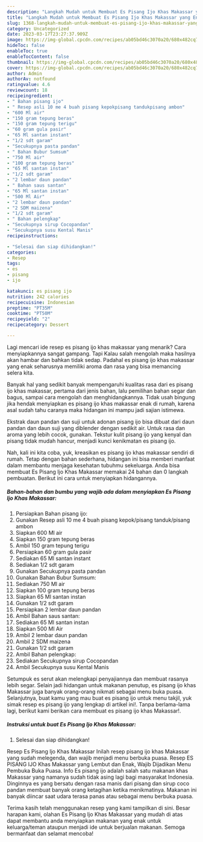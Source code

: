 ```yaml
---
description: "Langkah Mudah untuk Membuat Es Pisang Ijo Khas Makassar yang Enak, Buat Buka Puasa Enak Banget"
title: "Langkah Mudah untuk Membuat Es Pisang Ijo Khas Makassar yang Enak, Buat Buka Puasa Enak Banget"
slug: 1368-langkah-mudah-untuk-membuat-es-pisang-ijo-khas-makassar-yang-enak-buat-buka-puasa-enak-banget
category: Uncategorized
date: 2023-03-17T23:27:37.909Z
image: https://img-global.cpcdn.com/recipes/ab05bd46c3070a20/680x482cq70/es-pisang-ijo-khas-makassar-foto-resep-utama.jpg
hideToc: false
enableToc: true
enableTocContent: false
thumbnail: https://img-global.cpcdn.com/recipes/ab05bd46c3070a20/680x482cq70/es-pisang-ijo-khas-makassar-foto-resep-utama.jpg
cover: https://img-global.cpcdn.com/recipes/ab05bd46c3070a20/680x482cq70/es-pisang-ijo-khas-makassar-foto-resep-utama.jpg
author: Admin
authorAv: notfound
ratingvalue: 4.6
reviewcount: 18
recipeingredient:
- " Bahan pisang ijo"
- " Resep asli 10 me 4 buah pisang kepokpisang tandukpisang ambon"
- "600 Ml air"
- "150 gram tepung beras"
- "150 gram tepung terigu"
- "60 gram gula pasir"
- "65 Ml santan instant"
- "1/2 sdt garam"
- "Secukupnya pasta pandan"
- " Bahan Bubur Sumsum"
- "750 Ml air"
- "100 gram tepung beras"
- "65 Ml santan instan"
- "1/2 sdt garam"
- "2 lembar daun pandan"
- " Bahan saus santan"
- "65 Ml santan instan"
- "500 Ml Air"
- "2 lembar daun pandan"
- "2 SDM maizena"
- "1/2 sdt garam"
- " Bahan pelengkap"
- "Secukupnya sirup Cocopandan"
- "Secukupnya susu Kental Manis"
recipeinstructions:

- "Selesai dan siap dihidangkan!"
categories:
- Resep
tags:
- es
- pisang
- ijo

katakunci: es pisang ijo 
nutrition: 242 calories
recipecuisine: Indonesian
preptime: "PT35M"
cooktime: "PT50M"
recipeyield: "2"
recipecategory: Dessert

---
```



Lagi mencari ide resep es pisang ijo khas makassar yang menarik? Cara menyiapkannya sangat gampang. Tapi Kalau salah mengolah maka hasilnya akan hambar dan bahkan tidak sedap. Padahal es pisang ijo khas makassar yang enak seharusnya memiliki aroma dan rasa yang bisa memancing selera kita.


Banyak hal yang sedikit banyak mempengaruhi kualitas rasa dari es pisang ijo khas makassar, pertama dari jenis bahan, lalu pemilihan bahan segar dan bagus, sampai cara mengolah dan menghidangkannya. Tidak usah bingung jika hendak menyiapkan es pisang ijo khas makassar enak di rumah, karena asal sudah tahu caranya maka hidangan ini mampu jadi sajian istimewa.

Ekstrak daun pandan dan suji untuk adonan pisang ijo bisa dibuat dari daun pandan dan daun suji yang diblender dengan sedikit air. Untuk rasa dan aroma yang lebih cocok, gunakan. Tekstur kulit pisang ijo yang kenyal dan pisang tidak mudah hancur, menjadi kunci kenikmatan es pisang ijo.


Nah, kali ini kita coba, yuk, kreasikan es pisang ijo khas makassar sendiri di rumah. Tetap dengan bahan sederhana, hidangan ini bisa memberi manfaat dalam membantu menjaga kesehatan tubuhmu sekeluarga. Anda bisa membuat Es Pisang Ijo Khas Makassar memakai 24 bahan dan 0 langkah pembuatan. Berikut ini cara untuk menyiapkan hidangannya.

<!--inarticleads1-->

##### Bahan-bahan dan bumbu yang wajib ada dalam menyiapkan Es Pisang Ijo Khas Makassar:

1. Persiapkan  Bahan pisang ijo:
1. Gunakan  Resep asli 10 me 4 buah pisang kepok/pisang tanduk/pisang ambon
1. Siapkan 600 Ml air
1. Siapkan 150 gram tepung beras
1. Ambil 150 gram tepung terigu
1. Persiapkan 60 gram gula pasir
1. Sediakan 65 Ml santan instant
1. Sediakan 1/2 sdt garam
1. Gunakan Secukupnya pasta pandan
1. Gunakan  Bahan Bubur Sumsum:
1. Sediakan 750 Ml air
1. Siapkan 100 gram tepung beras
1. Siapkan 65 Ml santan instan
1. Gunakan 1/2 sdt garam
1. Persiapkan 2 lembar daun pandan
1. Ambil  Bahan saus santan:
1. Sediakan 65 Ml santan instan
1. Siapkan 500 Ml Air
1. Ambil 2 lembar daun pandan
1. Ambil 2 SDM maizena
1. Gunakan 1/2 sdt garam
1. Ambil  Bahan pelengkap:
1. Sediakan Secukupnya sirup Cocopandan
1. Ambil Secukupnya susu Kental Manis


Setumpuk es serut akan melengkapi penyajiannya dan membuat rasanya lebih segar. Selain jadi hidangan untuk makanan penutup, es pisang ijo khas Makassar juga banyak orang-orang nikmati sebagai menu buka puasa. Selanjutnya, buat kamu yang mau buat es pisang ijo untuk menu takjil, yuk simak resep es pisang ijo yang lengkap di artikel ini!. Tanpa berlama-lama lagi, berikut kami berikan cara membuat es pisang ijo khas Makassar!. 

<!--inarticleads2-->

##### Instruksi untuk buat Es Pisang Ijo Khas Makassar:


1. Selesai dan siap dihidangkan!

Resep Es Pisang Ijo Khas Makassar Inilah resep pisang ijo khas Makassar yang sudah melegenda, dan wajib menjadi menu berbuka puasa. Resep ES PISANG IJO Khas Makassar yang Lembut dan Enak, Wajib Dijadikan Menu Pembuka Buka Puasa. Info Es pisang ijo adalah salah satu makanan khas Makassar yang namanya sudah tidak asing lagi bagi masyarakat Indonesia. Dinginnya es yang bersatu dengan rasa manis dari pisang dan sirup coco pandan membuat banyak orang ketagihan ketika menikmatinya. Makanan ini banyak diincar saat udara terasa panas atau sebagai menu berbuka puasa. 

Terima kasih telah menggunakan resep yang kami tampilkan di sini. Besar harapan kami, olahan Es Pisang Ijo Khas Makassar yang mudah di atas dapat membantu anda menyiapkan makanan yang enak untuk keluarga/teman ataupun menjadi ide untuk berjualan makanan. Semoga bermanfaat dan selamat mencoba!
